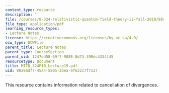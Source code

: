 ```yaml
---
content_type: resource
description: ''
file: /courses/8-324-relativistic-quantum-field-theory-ii-fall-2010/88a9adf745a4580526ea6f632c7f7127_MIT8_324F10_Lecture19.pdf
file_type: application/pdf
learning_resource_types:
- Lecture Notes
license: https://creativecommons.org/licenses/by-nc-sa/4.0/
ocw_type: OCWFile
parent_title: Lecture Notes
parent_type: CourseSection
parent_uid: 1247ed58-69f7-9088-8d73-398ec4334f45
resourcetype: Document
title: MIT8_324F10_Lecture19.pdf
uid: 88a9adf7-45a4-5805-26ea-6f632c7f7127
---
```

This resource contains information related to cancellation of divergences.